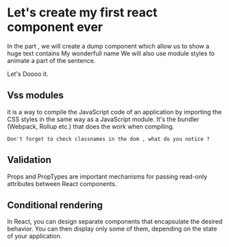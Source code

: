 
# Let's create my first react component ever

In the part , we will create a dump component which allow us to show a huge text contains My wonderfull name 
We will also use module styles to animate a part of the sentence.

Let's Doooo it.


## Vss modules

it is a way to compile the JavaScript code of an application by importing the CSS styles in the same way as a JavaScript module. It's the bundler (Webpack, Rollup etc.) that does the work when compiling.

    Don't forget to check classnames in the dom , what do you notice ?


## Validation

Props and PropTypes are important mechanisms for passing read-only attributes between React components.

## Conditional rendering 

In React, you can design separate components that encapsulate the desired behavior. You can then display only some of them, depending on the state of your application.